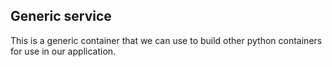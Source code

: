 ## Generic service

This is a generic container that we can use to build other python containers
for use in our application.
